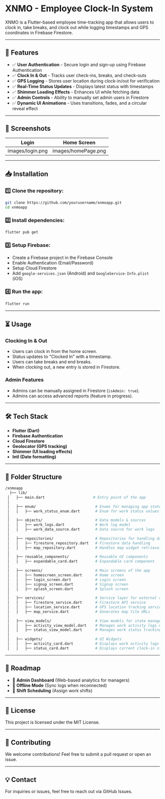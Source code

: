 # XNMO - Employee Clock-In System

XNMO is a Flutter-based employee time-tracking app that allows users to clock in, take breaks, and clock out while logging timestamps and GPS coordinates in Firebase Firestore.

---

## 🚀 Features

- ✅ **User Authentication** - Secure login and sign-up using Firebase Authentication
- ✅ **Clock In & Out** - Tracks user check-ins, breaks, and check-outs
- ✅ **GPS Logging** - Stores user location during clock-in/out for verification
- ✅ **Real-Time Status Updates** - Displays latest status with timestamps
- ✅ **Shimmer Loading Effects** - Enhances UI while fetching data
- ✅ **Admin Controls** - Ability to manually set admin users in Firestore
- ✅ **Dynamic UI Animations** - Uses transitions, fades, and a circular reveal effect

---

## 📸 Screenshots

| Login            | Home Screen         |
|------------------|---------------------|
| images/login.png | images/homePage.png |

---

## 📥 Installation

### 1️⃣ Clone the repository:

```sh
git clone https://github.com/yourusername/xnmoapp.git
cd xnmoapp
```

### 2️⃣ Install dependencies:

```sh
flutter pub get
```

### 3️⃣ Setup Firebase:

- Create a Firebase project in the Firebase Console
- Enable Authentication (Email/Password)
- Setup Cloud Firestore
- Add `google-services.json` (Android) and `GoogleService-Info.plist` (iOS)

### 4️⃣ Run the app:

```sh
flutter run
```

---

## ⏳ Usage

### Clocking In & Out

- Users can clock in from the home screen.
- Status updates to "Clocked In" with a timestamp.
- Users can take breaks and end breaks.
- When clocking out, a new entry is stored in Firestore.

### Admin Features

- Admins can be manually assigned in Firestore (`isAdmin: true`).
- Admins can access advanced reports (feature in progress).

---

## 🛠️ Tech Stack

- **Flutter (Dart)**
- **Firebase Authentication**
- **Cloud Firestore**
- **Geolocator (GPS tracking)**
- **Shimmer (UI loading effects)**
- **Intl (Date formatting)**

---

## 📂 Folder Structure

```bash
/xnmoapp
  ├── lib/
 │   ├── main.dart                      # Entry point of the app
 │
 │   ├── enum/                           # Enums for managing app states
 │   │   ├── work_status_enum.dart       # Enum for work status values
 │
 │   ├── objects/                        # Data models & sources
 │   │   ├── work_logs.dart              # Work log model
 │   │   ├── work_data_source.dart       # Data source for work logs
 │
 │   ├── repositories/                   # Repositories for handling data access
 │   │   ├── firestore_repository.dart   # Firestore data handling
 │   │   ├── map_repository.dart         # Handles map widget retrieval
 │
 │   ├── reusable_components/            # Reusable UI components
 │   │   ├── expandable_card.dart        # Expandable card component
 │
 │   ├── screens/                        # Main screens of the app
 │   │   ├── homescreen_screen.dart      # Home screen
 │   │   ├── login_screen.dart           # Login screen
 │   │   ├── signup_screen.dart          # Signup screen
 │   │   ├── splash_screen.dart          # Splash screen
 │
 │   ├── services/                       # Service layer for external dependencies
 │   │   ├── firestore_service.dart      # Firestore API service
 │   │   ├── location_service.dart       # GPS location tracking service
 │   │   ├── map_service.dart            # Generates map tile URLs
 │
 │   ├── view_models/                    # View models for state management (Provider)
 │   │   ├── activity_view_model.dart    # Manages work activity logs & total hours
 │   │   ├── status_view_model.dart      # Manages work status tracking
 │
 │   ├── widgets/                        # UI Widgets
 │   │   ├── activity_card.dart          # Displays work activity logs
 │   │   ├── status_card.dart            # Displays current clock-in status
```

---

## 🔮 Roadmap

- 🚀 **Admin Dashboard** (Web-based analytics for managers)
- 🚀 **Offline Mode** (Sync logs when reconnected)
- 🚀 **Shift Scheduling** (Assign work shifts)

---

## 📜 License

This project is licensed under the MIT License.

---

## 🙌 Contributing

We welcome contributions! Feel free to submit a pull request or open an issue.

---

## 💡 Contact

For inquiries or issues, feel free to reach out via GitHub Issues.

